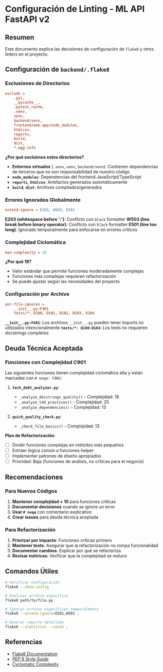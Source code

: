 # Configuración de Linting - ML API FastAPI v2

## Resumen

Este documento explica las decisiones de configuración de `flake8` y otros linters en el proyecto.

## Configuración de `backend/.flake8`

### Exclusiones de Directorios

```ini
exclude =
    .git,
    __pycache__,
    .pytest_cache,
    .venv,
    venv,
    backend/venv,
    frontend/web-app/node_modules,
    htmlcov,
    reports,
    build,
    dist,
    *.egg-info
```

**¿Por qué excluimos estos directorios?**

- **Entornos virtuales** (`.venv`, `venv`, `backend/venv`): Contienen dependencias de terceros que no son responsabilidad de nuestro código
- **`node_modules`**: Dependencias del frontend JavaScript/TypeScript
- **`reports`**, **`htmlcov`**: Artefactos generados automáticamente
- **`build`**, **`dist`**: Archivos compilados/generados

### Errores Ignorados Globalmente

```ini
extend-ignore = E203, W503, E501
```

**E203 (whitespace before ':')**: Conflicto con `black` formatter
**W503 (line break before binary operator)**: Conflicto con `black` formatter
**E501 (line too long)**: Ignorado temporalmente para enfocarse en errores críticos

### Complejidad Ciclomática

```ini
max-complexity = 18
```

**¿Por qué 18?**
- Valor estándar que permite funciones moderadamente complejas
- Funciones más complejas requieren refactorización
- Se puede ajustar según las necesidades del proyecto

### Configuración por Archivo

```ini
per-file-ignores =
    __init__.py:F401
    tests/*: D100, D101, D102, D103, D104
```

**`__init__.py:F401`**: Los archivos `__init__.py` pueden tener imports no utilizados intencionalmente
**`tests/*: D100-D104`**: Los tests no requieren docstrings completos

## Deuda Técnica Aceptada

### Funciones con Complejidad C901

Las siguientes funciones tienen complejidad ciclomática alta y están marcadas con `# noqa: C901`:

1. **`tech_debt_analyzer.py`**:
   - `_analyze_docstrings_quality()` - Complejidad: 18
   - `_analyze_tdd_practices()` - Complejidad: 25
   - `_analyze_dependencies()` - Complejidad: 13

2. **`quick_quality_check.py`**:
   - `_check_file_basics()` - Complejidad: 13

**Plan de Refactorización**:
- [ ] Dividir funciones complejas en métodos más pequeños
- [ ] Extraer lógica común a funciones helper
- [ ] Implementar patrones de diseño apropiados
- [ ] Prioridad: Baja (funciones de análisis, no críticas para el negocio)

## Recomendaciones

### Para Nuevos Códigos

1. **Mantener complejidad < 10** para funciones críticas
2. **Documentar decisiones** cuando se ignore un error
3. **Usar `# noqa`** con comentario explicativo
4. **Crear issues** para deuda técnica aceptada

### Para Refactorización

1. **Priorizar por impacto**: Funciones críticas primero
2. **Mantener tests**: Asegurar que la refactorización no rompa funcionalidad
3. **Documentar cambios**: Explicar por qué se refactoriza
4. **Revisar métricas**: Verificar que la complejidad se reduce

## Comandos Útiles

```bash
# Verificar configuración
flake8 --show-config

# Analizar archivo específico
flake8 path/to/file.py

# Ignorar errores específicos temporalmente
flake8 --extend-ignore=E501,W503 .

# Generar reporte detallado
flake8 --statistics --count .
```

## Referencias

- [Flake8 Documentation](https://flake8.pycqa.org/)
- [PEP 8 Style Guide](https://www.python.org/dev/peps/pep-0008/)
- [Cyclomatic Complexity](https://en.wikipedia.org/wiki/Cyclomatic_complexity)
